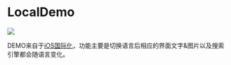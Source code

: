 # LocalDemo

![](http://7xiew0.com1.z0.glb.clouddn.com/locale_0.gif)


DEMO来自于[iOS国际化](http://mokai.me/iOS-i18n.html)，功能主要是切换语言后相应的界面文字&图片以及搜索引擎都会随语言变化。


